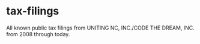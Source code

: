 # tax-filings
All known public tax filings from UNITING NC, INC./CODE THE DREAM, INC. from 2008 through today.

